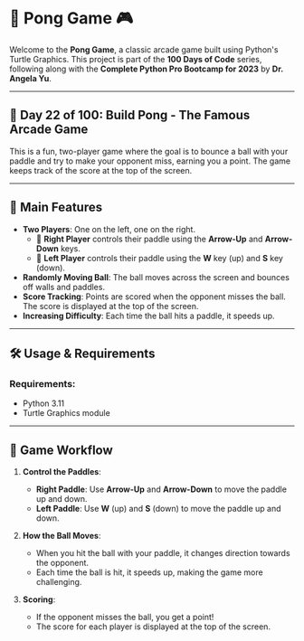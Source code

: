 # 🏓 Pong Game 🎮

Welcome to the **Pong Game**, a classic arcade game built using Python's Turtle Graphics. This project is part of the **100 Days of Code** series, following along with the **Complete Python Pro Bootcamp for 2023** by **Dr. Angela Yu**. 

---

## 📅 Day 22 of 100: Build Pong - The Famous Arcade Game

This is a fun, two-player game where the goal is to bounce a ball with your paddle and try to make your opponent miss, earning you a point. The game keeps track of the score at the top of the screen. 

---

## 🚀 Main Features

- **Two Players**: One on the left, one on the right. 
  - 🏓 **Right Player** controls their paddle using the **Arrow-Up** and **Arrow-Down** keys.
  - 🏓 **Left Player** controls their paddle using the **W** key (up) and **S** key (down).
- **Randomly Moving Ball**: The ball moves across the screen and bounces off walls and paddles.
- **Score Tracking**: Points are scored when the opponent misses the ball. The score is displayed at the top of the screen.
- **Increasing Difficulty**: Each time the ball hits a paddle, it speeds up.

---

## 🛠️ Usage & Requirements

### Requirements:
- Python 3.11
- Turtle Graphics module

---

## 📝 Game Workflow

1. **Control the Paddles**:
   - **Right Paddle**: Use **Arrow-Up** and **Arrow-Down** to move the paddle up and down.
   - **Left Paddle**: Use **W** (up) and **S** (down) to move the paddle up and down.

2. **How the Ball Moves**:
   - When you hit the ball with your paddle, it changes direction towards the opponent.
   - Each time the ball is hit, it speeds up, making the game more challenging.
   
3. **Scoring**:
   - If the opponent misses the ball, you get a point!
   - The score for each player is displayed at the top of the screen.



